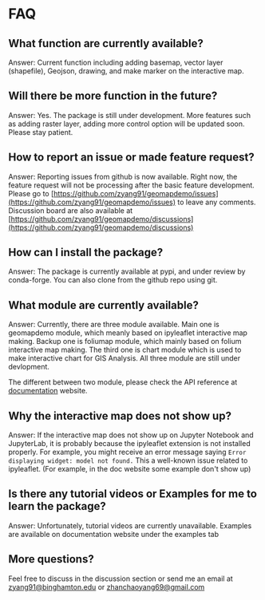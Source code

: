 # FAQ

## What function are currently available?
Answer: Current function including adding basemap, vector layer (shapefile), Geojson, drawing, and make marker on the interactive map.

## Will there be more function in the future?
Answer: Yes. The package is still under development. More features such as adding raster layer, adding more control option will be updated soon. Please stay patient.

## How to report an issue or made feature request?
Answer: Reporting issues from github is now available. Right now, the feature request will not be processing after the basic feature development.<br>
Please go to [https://github.com/zyang91/geomapdemo/issues](https://github.com/zyang91/geomapdemo/issues) to leave any comments. <br>
Discussion board are also available at [https://github.com/zyang91/geomapdemo/discussions](https://github.com/zyang91/geomapdemo/discussions)

## How can I install the package?
Answer: The package is currently available at pypi, and under review by conda-forge. You can also clone from the github repo using git.

## What module are currently available?
Answer: Currently, there are three module available. Main one is geomapdemo module, which meanly based on ipyleaflet interactive map making. Backup one is foliumap module, which mainly based on folium interactive map making. The third one is chart module which is used to make interactive chart for GIS Analysis. All three module are still under devlopment.

The different between two module, please check the API reference at [documentation](https://zyang91.github.io/geomapdemo) website.

## Why the interactive map does not show up?
Answer: If the interactive map does not show up on Jupyter Notebook and JupyterLab, it is probably because the ipyleaflet extension is not installed properly. For example, you might receive an error message saying ```Error displaying widget: model not found.``` This a well-known issue related to ipyleaflet. (For example, in the doc website some example don't show up)

## Is there any tutorial videos or Examples for me to learn the package?
Answer: Unfortunately, tutorial videos are currently unavailable. Examples are available on documentation website under the examples tab

## More questions?
Feel free to discuss in the discussion section or send me an email at zyang91@binghamton.edu or zhanchaoyang69@gmail.com
